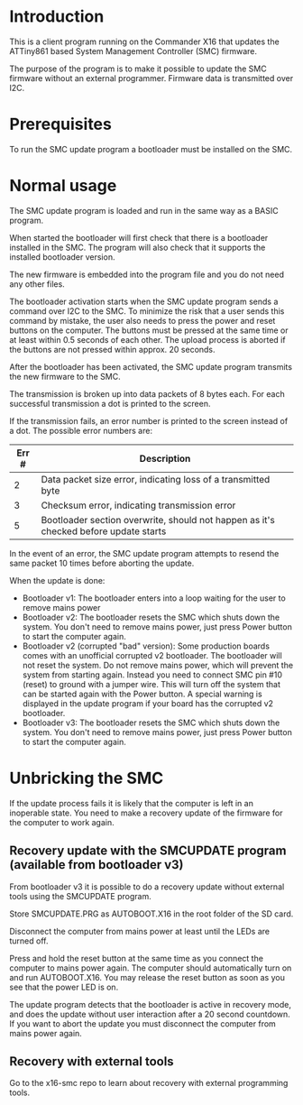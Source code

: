 # Introduction

This is a client program running on the Commander X16 that updates the ATTiny861 based System Management Controller (SMC) firmware.

The purpose of the program is to make it possible to update the SMC firmware without an external programmer. Firmware data is
transmitted over I2C.


# Prerequisites

To run the SMC update program a bootloader must be installed on the SMC.


# Normal usage

The SMC update program is loaded and run in the same way as a BASIC program.

When started the bootloader will first check that there is a bootloader installed in the SMC. The program will also
check that it supports the installed bootloader version.

The new firmware is embedded into the program file and you do not need any other files.

The bootloader activation starts when the SMC update program sends a command over I2C to the SMC. To minimize the risk
that a user sends this command by mistake, the user also needs to press the power and
reset buttons on the computer. The buttons must be pressed at the same time or at least within 0.5 seconds of
each other. The upload process is aborted if the buttons are not pressed within approx. 20 seconds.

After the bootloader has been activated, the SMC update program transmits the new firmware to the SMC.

The transmission is broken up into data packets of 8 bytes each. For each successful transmission a dot is printed to the screen.

If the transmission fails, an error number is printed to the screen instead of a dot. The possible error numbers are:

Err # | Description
------| -----------
2     | Data packet size error, indicating loss of a transmitted byte
3     | Checksum error, indicating transmission error
5     | Bootloader section overwrite, should not happen as it's checked before update starts

In the event of an error, the SMC update program attempts to resend the same packet 10 times before aborting the
update.

When the update is done:

- Bootloader v1: The bootloader enters into a loop waiting for the user to remove mains power
- Bootloader v2: The bootloader resets the SMC which shuts down the system. You don't need to remove mains power, just press Power button to start the computer again.
- Bootloader v2 (corrupted "bad" version): Some production boards comes with an unofficial corrupted v2 bootloader. The bootloader will not reset the system. Do not remove mains power, which will prevent the system from starting again. Instead you need to connect SMC pin #10 (reset) to ground with a jumper wire. This will turn off the system that can be started again with the Power button. A special warning is displayed in the update program if your board has the corrupted v2 bootloader.
- Bootloader v3: The bootloader resets the SMC which shuts down the system. You don't need to remove mains power, just press Power button to start the computer again.

# Unbricking the SMC

If the update process fails it is likely that the computer is left in an inoperable state. You need to make a recovery update
of the firmware for the computer to work again.

## Recovery update with the SMCUPDATE program (available from bootloader v3)

From bootloader v3 it is possible to do a recovery update without external tools using the SMCUPDATE program.

Store SMCUPDATE.PRG as AUTOBOOT.X16 in the root folder of the SD card.

Disconnect the computer from mains power at least until the LEDs are turned off.

Press and hold the reset button at the same time as you connect the computer to mains power again. The computer should
automatically turn on and run AUTOBOOT.X16. You may release the reset button as soon as you see that the power LED is on.

The update program detects that the bootloader is active in recovery mode, and does the update without user interaction after a
20 second countdown. If you want to abort the update you must disconnect the computer from mains power again.

## Recovery with external tools

Go to the x16-smc repo to learn about recovery with external programming tools.
